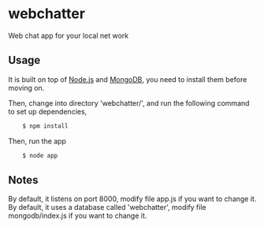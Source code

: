 webchatter
==========

Web chat app for your local net work

Usage
-----
It is built on top of [Node.js](http://nodejs.org/) and [MongoDB](http://www.mongodb.org/), you need to install them before moving on.

Then, change into directory 'webchatter/', and run the following command to set up dependencies,
```bash
    $ npm install
```
Then, run the app
```bash
    $ node app
```
Notes
-----
By default, it listens on port 8000, modify file app.js if you want to change it.<br/>
By default, it uses a database called 'webchatter', modify file mongodb/index.js if you want to change it.
